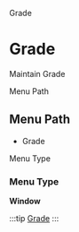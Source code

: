 
Grade
# Grade


Maintain Grade

Menu Path
## Menu Path



- Grade

Menu Type
### Menu Type

**Window**


:::tip
[Grade](functional-guide/window/window-grade.md)
:::